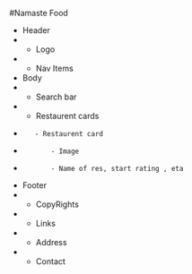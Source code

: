 #Namaste Food

- Header
- - Logo
- - Nav Items
- Body
- - Search bar
- - Restaurent cards
-        - Restaurent card
-            - Image
-            - Name of res, start rating , eta
- Footer
- - CopyRights
- - Links
- - Address
- - Contact
